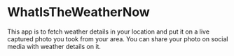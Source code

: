 # WhatIsTheWeatherNow
This app is to fetch weather details in your location and put it on a live captured photo you took from your area. You can share your photo on social media with weather details on it.
